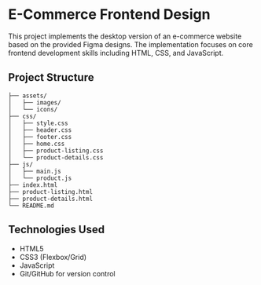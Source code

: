 # E-Commerce Frontend Design

This project implements the desktop version of an e-commerce website based on the provided Figma designs. The implementation focuses on core frontend development skills including HTML, CSS, and JavaScript.

## Project Structure

```
├── assets/
│   ├── images/
│   └── icons/
├── css/
│   ├── style.css
│   ├── header.css
│   ├── footer.css
│   ├── home.css
│   ├── product-listing.css
│   └── product-details.css
├── js/
│   ├── main.js
│   └── product.js
├── index.html
├── product-listing.html
├── product-details.html
└── README.md
```



## Technologies Used
- HTML5
- CSS3 (Flexbox/Grid)
- JavaScript
- Git/GitHub for version control
